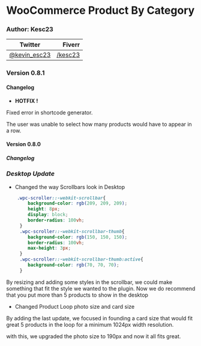 # WooCommerce Product By Category

### Author: Kesc23
| Twitter | Fiverr |
|-|-:|
| [@kevin_esc23](https://twitter.com/kevin_esc23) | [/kesc23](https://fiverr.com/kesc23)|

### Version 0.8.1
#### Changelog

- **HOTFIX !**

Fixed error in shortcode generator.

The user was unable to select how many products would have to appear in a row.

#### Version 0.8.0
##### Changelog

### *Desktop Update*
- Changed the way Scrollbars look in Desktop

```css
    .wpc-scroller::-webkit-scrollbar{
        background-color: rgb(209, 209, 209);
        height: 8px;
        display: block;
        border-radius: 100vh;
     }
     .wpc-scroller::-webkit-scrollbar-thumb{
        background-color: rgb(150, 150, 150);
        border-radius: 100vh;
        max-height: 3px;
     }
     .wpc-scroller::-webkit-scrollbar-thumb:active{
        background-color: rgb(70, 70, 70);
     }
```

By resizing and adding some styles in the scrollbar, 
we could make something that fit the style we wanted to the plugin. 
Now we do recommend that you put more than 5 products to show in the desktop

- Changed Product Loop photo size and card size

By adding the last update, we focused in founding a card size that would fit great 5 products in the loop for a minimum 1024px width resolution.

with this, we upgraded the photo size to 190px and now it all fits great.